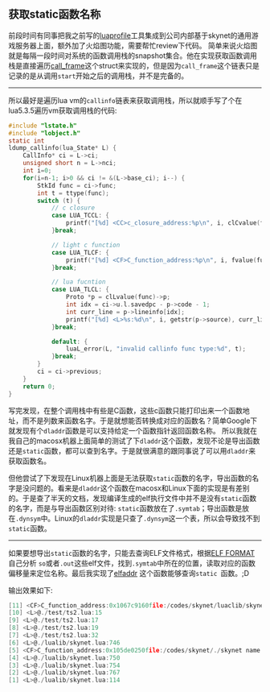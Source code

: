 ## 获取static函数名称

前段时间有同事把我之前写的[luaprofile](https://github.com/lvzixun/luaprofile)工具集成到公司内部基于skynet的通用游戏服务器上面，额外加了火焰图功能，需要帮忙review下代码。
简单来说火焰图就是每隔一段时间对系统的函数调用栈的snapshot集合。他在实现获取函数调用栈是直接遍历[call_frame](https://github.com/lvzixun/luaprofile/blob/master/profile.c#L37-L49)这个struct来实现的，但是因为`call_frame`这个链表只是记录的是从调用`start`开始之后的调用栈，并不是完备的。 

-----
所以最好是遍历lua vm的`callinfo`链表来获取调用栈，所以就顺手写了个在lua5.3.5遍历vm获取调用栈的代码:
~~~.c
#include "lstate.h"
#include "lobject.h"
static int
ldump_callinfo(lua_State* L) {
    CallInfo* ci = L->ci;
    unsigned short n = L->nci;
    int i=0;
    for(i=n-1; i>0 && ci != &(L->base_ci); i--) {
        StkId func = ci->func;
        int t = ttype(func);
        switch (t) {
            // c closure
            case LUA_TCCL: {
                printf("[%d] <CC>c_closure_address:%p\n", i, clCvalue(func)->f);
            }break;

            // light c function
            case LUA_TLCF: {
                printf("[%d] <CF>C_function_address:%p\n", i, fvalue(func));
            }break;

            // lua fucntion
            case LUA_TLCL: {
                Proto *p = clLvalue(func)->p;
                int idx = ci->u.l.savedpc - p->code - 1;
                int curr_line = p->lineinfo[idx];
                printf("[%d] <L>%s:%d\n", i, getstr(p->source), curr_line);
            }break;

            default: {
                luaL_error(L, "invalid callinfo func type:%d", t);
            }break;
        }
        ci = ci->previous;
    }
    return 0;
}
~~~
写完发现，在整个调用栈中有些是C函数，这些c函数只能打印出来一个函数地址，而不是列数来函数名字。于是就想能否转换成对应的函数名？简单Google下就发现有个`dladdr`函数是可以支持给定一个函数指针返回函数名称。
所以我就在我自己的macosx机器上面简单的测试了下`dladdr`这个函数，发现不论是导出函数还是`static`函数，都可以查到名字。于是就很满意的跟同事说了可以用`dladdr`来获取函数名。

但他尝试了下发现在Linux机器上面是无法获取`static`函数的名字，导出函数的名字是没问题的。看来是`dladdr`这个函数在macosx和Linux下面的实现是有差别的。于是查了半天的文档，发现编译生成的elf执行文件中并不是没有`static`函数的名字，而是与导出函数区别对待: `static`函数放在了`.symtab`；导出函数是放在`.dynsym`中。Linux的`dladdr`实现是只查了`.dynsym`这一个表，所以会导致找不到`static`函数。

----
如果要想导出`static`函数的名字，只能去查询ELF文件格式，根据[ELF FORMAT](https://en.wikipedia.org/wiki/Executable_and_Linkable_Format)自己分析
`so`或者`.out`这些elf文件，找到`.symtab`中所在的位置，读取对应的函数偏移量来定位名称。最后我实现了[elfaddr](https://gist.github.com/lvzixun/70fc46816e6b67b50d330e11578b58d8) 这个函数能够查询`static `函数。;D

输出效果如下:
~~~.c
[11] <CF>C_function_address:0x1067c9160file:/codes/skynet/luaclib/skynet.so name:ldump_callinfo
[10] <L>@./test/ts2.lua:15
[9] <L>@./test/ts2.lua:17
[8] <L>@./test/ts2.lua:19
[7] <L>@./test/ts2.lua:32
[6] <L>@./lualib/skynet.lua:746
[5] <CF>C_function_address:0x105de0250file:/codes/skynet/./skynet name:luaB_xpcall
[4] <L>@./lualib/skynet.lua:750
[3] <L>@./lualib/skynet.lua:754
[2] <L>@./lualib/skynet.lua:767
[1] <L>@./lualib/skynet.lua:114
~~~
